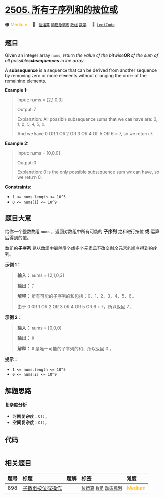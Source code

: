 # [2505. 所有子序列和的按位或](https://leetcode.com/problems/bitwise-or-of-all-subsequence-sums)

🟠 <font color=#ffb800>Medium</font>&emsp; 🔖&ensp; [`位运算`](/tag/bit-manipulation.md) [`脑筋急转弯`](/tag/brainteaser.md) [`数组`](/tag/array.md) [`数学`](/tag/math.md)&emsp; 🔗&ensp;[`LeetCode`](https://leetcode.com/problems/bitwise-or-of-all-subsequence-sums)

## 题目

Given an integer array `nums`, return _the value of the bitwise_**OR** _of the
sum of all possible**subsequences** in the array_.

A **subsequence** is a sequence that can be derived from another sequence by
removing zero or more elements without changing the order of the remaining
elements.



**Example 1:**

> Input: nums = [2,1,0,3]
> 
> Output: 7
> 
> Explanation: All possible subsequence sums that we can have are: 0, 1, 2, 3, 4, 5, 6.
> 
> And we have 0 OR 1 OR 2 OR 3 OR 4 OR 5 OR 6 = 7, so we return 7.

**Example 2:**

> Input: nums = [0,0,0]
> 
> Output: 0
> 
> Explanation: 0 is the only possible subsequence sum we can have, so we return 0.

**Constraints:**

  * `1 <= nums.length <= 10^5`
  * `0 <= nums[i] <= 10^9`


## 题目大意

给你一个整数数组 `nums` ，返回对数组中所有可能的 **子序列** 之和进行按位 **或** 运算后得到的值。

数组的**子序列** 是从数组中删除零个或多个元素且不改变剩余元素的顺序得到的序列。



**示例  1：**

> 
> 
> 
> 
> 
> **输入：** nums = [2,1,0,3]
> 
> **输出：** 7
> 
> **解释：** 所有可能的子序列的和包括：0、1、2、3、4、5、6 。
> 
> 由于 0 OR 1 OR 2 OR 3 OR 4 OR 5 OR 6 = 7，所以返回 7 。
> 
> 

**示例 2：**

> 
> 
> 
> 
> 
> **输入：** nums = [0,0,0]
> 
> **输出：** 0
> 
> **解释：** 0 是唯一可能的子序列的和，所以返回 0 。
> 
> 



**提示：**

  * `1 <= nums.length <= 10^5`
  * `0 <= nums[i] <= 10^9`


## 解题思路

#### 复杂度分析

- **时间复杂度**：`O()`，
- **空间复杂度**：`O()`，

## 代码

```javascript

```

## 相关题目

<!-- prettier-ignore -->
| 题号 | 标题 | 题解 | 标签 | 难度 |
| :------: | :------ | :------: | :------ | :------ |
| 898 | [子数组按位或操作](https://leetcode.com/problems/bitwise-ors-of-subarrays) |  |  [`位运算`](/tag/bit-manipulation.md) [`数组`](/tag/array.md) [`动态规划`](/tag/dynamic-programming.md) | <font color=#ffb800>Medium</font> |